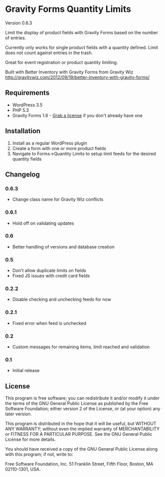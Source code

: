 Gravity Forms Quantity Limits
=============================

Version 0.6.3

Limit the display of product fields with Gravity Forms based on the number of entries.

Currently only works for single product fields with a quantity defined. Limit does not count against entries in the trash.

Great for event registration or product quantity limiting.

Built with Better Inventory with Gravity Forms from Gravity Wiz
http://gravitywiz.com/2012/09/19/better-inventory-with-gravity-forms/

## Requirements
* WordPress 3.5
* PHP 5.3
* Gravity Forms 1.6 - [Grab a license](http://benjaminhays.com/gravityforms) if you don't already have one

## Installation
1. Install as a regular WordPress plugin
2. Create a form with one or more product fields
3. Navigate to Forms->Quantity Limits to setup limit feeds for the desired quantity fields

## Changelog

### 0.6.3
* Change class name for Gravity Wiz conflicts

### 0.6.1
* Hold off on validating updates

### 0.6
* Better handling of versions and database creation

### 0.5
* Don't allow duplicate limits on fields
* Fixed JS issues with credit card fields

### 0.2.2
* Disable checking and unchecking feeds for now

### 0.2.1
* Fixed error when feed is unchecked

### 0.2 
* Custom messages for remaining items, limit reached and validation

### 0.1 
* Initial release

## License
This program is free software; you can redistribute it and/or modify it under the terms of the GNU General Public License as published by the Free Software Foundation; either version 2 of the License, or (at your option) any later version.

This program is distributed in the hope that it will be useful, but WITHOUT ANY WARRANTY; without even the implied warranty of MERCHANTABILITY or FITNESS FOR A PARTICULAR PURPOSE. See the GNU General Public License for more details.

You should have received a copy of the GNU General Public License along with this program; if not, write to:

Free Software Foundation, Inc. 51 Franklin Street, Fifth Floor, Boston, MA 02110-1301, USA.